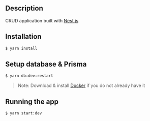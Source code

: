 ## Description

CRUD application built with [Nest.js](https://github.com/nestjs/nest)

## Installation

```bash
$ yarn install
```

## Setup database & Prisma
```bash
$ yarn db:dev:restart
```
> Note: Download & install [Docker](https://www.docker.com/) if you do not already have it

## Running the app
```bash
$ yarn start:dev
```

